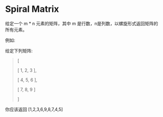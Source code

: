 # Spiral Matrix

给定一个 m * n 元素的矩阵，其中 m 是行数，n是列数，以螺旋形式返回矩阵的所有元素。

例如:

给定下列矩阵:

>[
>
> [ 1, 2, 3 ],
>
> [ 4, 5, 6 ],
>
> [ 7, 8, 9 ]
>
>]

你应该返回 [1,2,3,6,9,8,7,4,5]